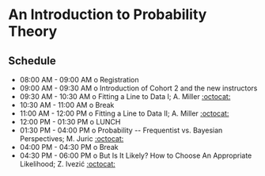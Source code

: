 # An Introduction to Probability Theory

## Schedule

 * 08:00 AM - 09:00 AM  o  Registration
 * 09:00 AM - 09:30 AM  o  Introduction of Cohort 2 and the new instructors
 * 09:30 AM - 10:30 AM  o  Fitting a Line to Data I; A. Miller [:octocat:](https://github.com/adamamiller)
 * 10:30 AM - 11:00 AM  o  Break
 * 11:00 AM - 12:00 PM  o  Fitting a Line to Data II; A. Miller [:octocat:](https://github.com/adamamiller)
 * 12:00 PM - 01:30 PM  o  LUNCH
 * 01:30 PM - 04:00 PM  o  Probability -- Frequentist vs. Bayesian Perspectives; M. Juric [:octocat:](https://github.com/mjuric)
 * 04:00 PM - 04:30 PM  o  Break
 * 04:30 PM - 06:00 PM  o  But Is It Likely? How to Choose An Appropriate Likelihood; Z. Ivezić [:octocat:](https://github.com/ivezic)
